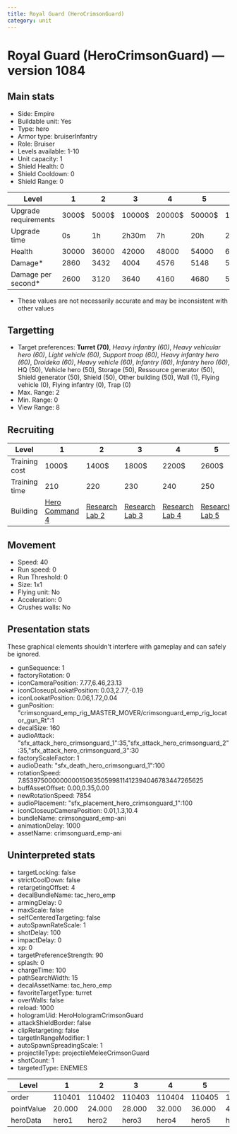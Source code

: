 ```yaml
---
title: Royal Guard (HeroCrimsonGuard)
category: unit
---
```


# Royal Guard (HeroCrimsonGuard) — version 1084

## Main stats

  * Side: Empire
  * Buildable unit: Yes
  * Type: hero
  * Armor type: bruiserInfantry
  * Role: Bruiser
  * Levels available: 1-10
  * Unit capacity: 1
  * Shield Health: 0
  * Shield Cooldown: 0
  * Shield Range: 0

|Level               |1    |2    |3     |4     |5     |6      |7      |8      |9       |10      |
|--------------------|-----|-----|------|------|------|-------|-------|-------|--------|--------|
|Upgrade requirements|3000$|5000$|10000$|20000$|50000$|135000$|225000$|450000$|1500000$|2500000$|
|Upgrade time        |0s   |1h   |2h30m |7h    |20h   |2d12h  |4d     |6d     |1w1d    |1w5d    |
|Health              |30000|36000|42000 |48000 |54000 |60000  |66000  |72000  |78000   |90000   |
|Damage*             |2860 |3432 |4004  |4576  |5148  |5720   |6292   |6864   |7436    |8580    |
|Damage per second*  |2600 |3120 |3640  |4160  |4680  |5200   |5720   |6240   |6760    |7800    |

* These values are not necessarily accurate and may be inconsistent with other values

## Targetting

  * Target preferences: **Turret (70)**, _Heavy infantry (60)_, _Heavy vehicular hero (60)_, _Light vehicle (60)_, _Support troop (60)_, _Heavy infantry hero (60)_, _Droideka (60)_, _Heavy vehicle (60)_, _Infantry (60)_, _Infantry hero (60)_, HQ (50), Vehicle hero (50), Storage (50), Ressource generator (50), Shield generator (50), Shield (50), Other building (50), Wall (1), Flying vehicle (0), Flying infantry (0), Trap (0)
  * Max. Range: 2
  * Min. Range: 0
  * View Range: 8

## Recruiting

|Level        |1                                           |2                                      |3                                      |4                                      |5                                      |6                                      |7                                      |8                                      |9                                      |10                                      |
|-------------|--------------------------------------------|---------------------------------------|---------------------------------------|---------------------------------------|---------------------------------------|---------------------------------------|---------------------------------------|---------------------------------------|---------------------------------------|----------------------------------------|
|Training cost|1000$                                       |1400$                                  |1800$                                  |2200$                                  |2600$                                  |3000$                                  |3400$                                  |4000$                                  |4200$                                  |4600$                                   |
|Training time|210                                         |220                                    |230                                    |240                                    |250                                    |260                                    |270                                    |560                                    |580                                    |600                                     |
|Building     |[Hero Command 4](empireTacticalCommand.html)|[Research Lab 2](empireOffenseLab.html)|[Research Lab 3](empireOffenseLab.html)|[Research Lab 4](empireOffenseLab.html)|[Research Lab 5](empireOffenseLab.html)|[Research Lab 6](empireOffenseLab.html)|[Research Lab 7](empireOffenseLab.html)|[Research Lab 8](empireOffenseLab.html)|[Research Lab 9](empireOffenseLab.html)|[Research Lab 10](empireOffenseLab.html)|

## Movement

  * Speed: 40
  * Run speed: 0
  * Run Threshold: 0
  * Size: 1x1
  * Flying unit: No
  * Acceleration: 0
  * Crushes walls: No

## Presentation stats

These graphical elements shouldn't interfere with gameplay and can safely be ignored.

  * gunSequence: 1
  * factoryRotation: 0
  * iconCameraPosition: 7.77,6.46,23.13
  * iconCloseupLookatPosition: 0.03,2.77,-0.19
  * iconLookatPosition: 0.06,1.72,0.04
  * gunPosition: "crimsonguard_emp_rig_MASTER_MOVER/crimsonguard_emp_rig_locator_gun_Rt":1
  * decalSize: 160
  * audioAttack: "sfx_attack_hero_crimsonguard_1":35,"sfx_attack_hero_crimsonguard_2":35,"sfx_attack_hero_crimsonguard_3":30
  * factoryScaleFactor: 1
  * audioDeath: "sfx_death_hero_crimsonguard_1":100
  * rotationSpeed: 7.8539750000000001506350599811412394046783447265625
  * buffAssetOffset: 0.00,0.35,0.00
  * newRotationSpeed: 7854
  * audioPlacement: "sfx_placement_hero_crimsonguard_1":100
  * iconCloseupCameraPosition: 0.01,1.3,10.4
  * bundleName: crimsonguard_emp-ani
  * animationDelay: 1000
  * assetName: crimsonguard_emp-ani

## Uninterpreted stats

  * targetLocking: false
  * strictCoolDown: false
  * retargetingOffset: 4
  * decalBundleName: tac_hero_emp
  * armingDelay: 0
  * maxScale: false
  * selfCenteredTargeting: false
  * autoSpawnRateScale: 1
  * shotDelay: 100
  * impactDelay: 0
  * xp: 0
  * targetPreferenceStrength: 90
  * splash: 0
  * chargeTime: 100
  * pathSearchWidth: 15
  * decalAssetName: tac_hero_emp
  * favoriteTargetType: turret
  * overWalls: false
  * reload: 1000
  * hologramUid: HeroHologramCrimsonGuard
  * attackShieldBorder: false
  * clipRetargeting: false
  * targetInRangeModifier: 1
  * autoSpawnSpreadingScale: 1
  * projectileType: projectileMeleeCrimsonGuard
  * shotCount: 1
  * targetedType: ENEMIES

|Level     |1     |2     |3     |4     |5     |6     |7     |8     |9     |10    |
|----------|------|------|------|------|------|------|------|------|------|------|
|order     |110401|110402|110403|110404|110405|110406|110407|110408|110409|110410|
|pointValue|20.000|24.000|28.000|32.000|36.000|40.000|44.000|48.000|52.000|60.000|
|heroData  |hero1 |hero2 |hero3 |hero4 |hero5 |hero6 |hero7 |hero8 |hero9 |hero10|

